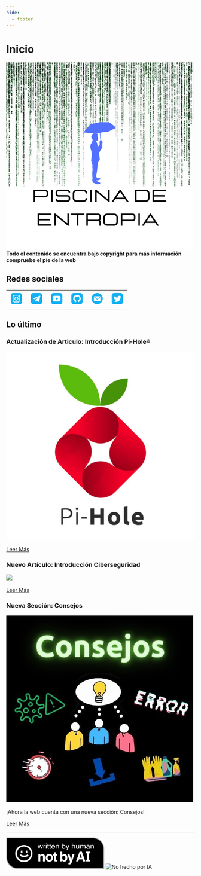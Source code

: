 ```yaml
---
hide:
  - footer
---
```


# Inicio
![](./images/pisicina_de_entropia_logo.png)
**Todo el contenido se encuentra bajo copyright para más información compruébe el pie de la web**

## Redes sociales

<table><tbody><tr><td><a href="https://instagram.com/piscinadeentropia_oficial"><img class="aligncenter" style="margin: 5px;" src="./images/social_icons/instagram_icon.png" alt="Instagram" width="30" height="30"></a></td><td><a href="https://t.me/piscinadeentropia"><img class="aligncenter" style="margin: 5px;" src="./images/social_icons/telegram_icon.png" alt="Telegram" width="30" height="30"></a></td><td><a href="https://www.youtube.com/@piscinadeentropia"><img class="aligncenter" style="margin: 5px;" src="./images/social_icons/youtube_icon.png" alt="YouTube" width="30" height="30"></a></td><td><a href="https://github.com/isaaker"><img class="aligncenter" style="margin: 5px;" src="./images/social_icons/github_icon.png" alt="Github" width="30" height="30"></a></td><td><a href="mailto:isaaker@piscinadeentropia.es"><img class="aligncenter" style="margin: 5px;" src="./images/social_icons/email_icon.png" alt="Mail" width="30" height="30"></a></td><td><a href="https://twitter.com/piscinaentropia"><img class="aligncenter" style="margin: 5px;" src="./images/social_icons/twitter_icon.png" alt="Twitter" width="30" height="30"></a></td></tr></tbody></table>

## Lo último

### Actualización de Articulo: Introducción Pi-Hole®

![](images/pi-hole-logo.jpg)

[Leer Más](./raspberry/pi_hole/raspberry_pihole_intro/)

### Nuevo Artículo: Introducción Ciberseguridad

![](images/Ciberseguridad.gif)

[Leer Más](./ciberseguridad/ciberseguridad_intro.md)

### Nueva Sección: Consejos

![](images/Logo-Consejos.jpg)

¡Ahora la web cuenta con una nueva sección: Consejos!

[Leer Más](./consejos/consejos_intro.md)

<hr>

![Not by AI](./images/not_by_ai/notbyAI_english.png) ![No hecho por IA](./images/not_by_ai/notbyAI_español.png)
